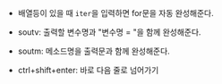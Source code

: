 - 배열등이 있을 때 `iter`을 입력하면 for문을 자동 완성해준다.



- soutv: 출력할 변수명과 "변수명 = "을 함께 완성해준다.



- soutm: 메소드명을 출력문과 함께 완성해준다.



- ctrl+shift+enter: 바로 다음 줄로 넘어가기